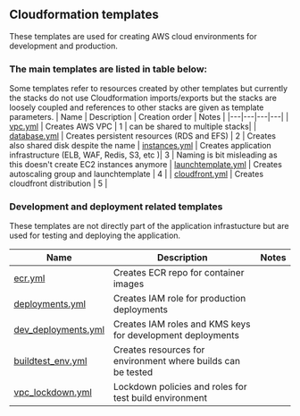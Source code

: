 ## Cloudformation templates

These templates are used for creating AWS cloud environments for development and production.

### The main templates are listed in table below:

Some templates refer to resources created by other templates but currently the stacks do not use Cloudformation imports/exports but the stacks are loosely coupled and references to other stacks are given as template parameters.
| Name | Description | Creation order | Notes |
|---|---|---|---|
| [vpc.yml](./vpc.yml) | Creates AWS VPC  | 1 | can be shared to multiple stacks|
| [database.yml](./database.yml) | Creates persistent resources (RDS and EFS) | 2 | Creates also shared disk despite the name
| [instances.yml](./instances.yml) | Creates application infrastructure (ELB, WAF, Redis, S3, etc )| 3 | Naming is bit misleading as this doesn't create EC2 instances anymore
| [launchtemplate.yml](./launchtemplate.yml) | Creates autoscaling group and launchtemplate | 4 |
| [cloudfront.yml](./cloudfront.yml) | Creates cloudfront distribution | 5 |

### Development and deployment related templates

These templates are not directly part of the application infrastucture but are used for testing and deploying the application.

| Name | Description | Notes |
|---|---|---|
| [ecr.yml](./ecr.yml) | Creates ECR repo for container images|
| [deployments.yml](./deployments.yml) | Creates IAM role for production deployments | |
| [dev_deployments.yml](./dev_deployments.yml) | Creates IAM roles and KMS keys for development deployments| |
| [buildtest_env.yml](./buildtest_env.yml) | Creates resources for environment where builds can be tested |
| [vpc_lockdown.yml](./vpc_lockdown.yml) | Lockdown policies and roles for test build environment |
